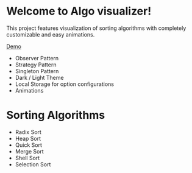 # Welcome to Algo visualizer!

This project features visualization of sorting algorithms with completely customizable and easy animations. 

[Demo](https://algovisualizers.netlify.app/sorting-visualizer)



- Observer Pattern
- Strategy Pattern
- Singleton Pattern
- Dark / Light Theme
- Local Storage for option configurations
- Animations


# Sorting Algorithms 
- Radix Sort
- Heap Sort
- Quick Sort
- Merge Sort
- Shell Sort
- Selection Sort
